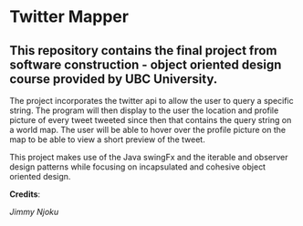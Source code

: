 # Twitter Mapper
## This repository contains the final project from software construction - object oriented design course provided by UBC University.

The project incorporates the twitter api to allow the user to query a specific string. The program will then display to the user the location and profile picture of every tweet tweeted since then that contains the query string on a world map. The user will be able to hover over the profile picture on the map to be able to view a short preview of the tweet.

This project makes use of the Java swingFx and the iterable and observer design patterns while focusing on incapsulated and cohesive object oriented design.

__Credits__:

_Jimmy Njoku_
